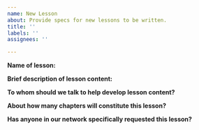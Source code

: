 ```yaml
---
name: New Lesson
about: Provide specs for new lessons to be written.
title: ''
labels: ''
assignees: ''

---
```


**Name of lesson:**

**Brief description of lesson content:**

**To whom should we talk to help develop lesson content?**

**About how many chapters will constitute this lesson?**

**Has anyone in our network specifically requested this lesson?**
